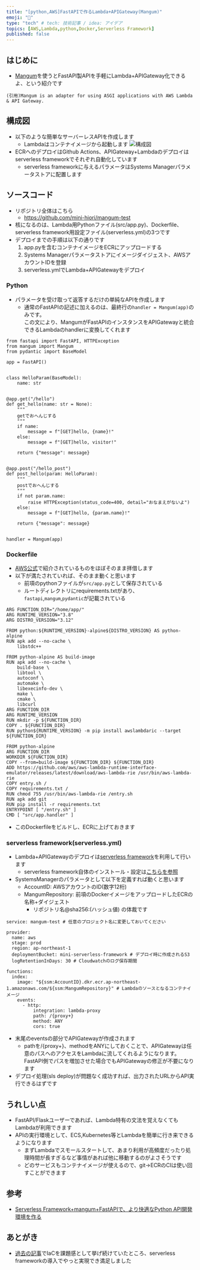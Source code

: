 ```yaml
---
title: "[python,AWS]FastAPIで作るLambda+APIGateway(Mangum)"
emoji: "🐣"
type: "tech" # tech: 技術記事 / idea: アイデア
topics: [AWS,Lambda,python,Docker,Serverless Framework]
published: false
---
```


## はじめに
- [Mangum](https://github.com/jordaneremieff/mangum)を使うとFastAPI製APIを手軽にLambda+APIGateway化できるよ、という紹介です
```
(引用)Mangum is an adapter for using ASGI applications with AWS Lambda & API Gateway.
```


## 構成図
- 以下のような簡単なサーバーレスAPIを作成します
    - Lambdaはコンテナイメージから起動します
![構成図](https://raw.githubusercontent.com/mini-hiori/mangum-test/main/docs/architecture.png)
- ECRへのデプロイはGithub Actions、APIGateway+Lambdaのデプロイはserverless frameworkでそれぞれ自動化しています
    - serverless frameworkに与えるパラメータはSystems Managerパラメータストアに配置します

## ソースコード
- リポジトリ全体はこちら
    - https://github.com/mini-hiori/mangum-test
- 核になるのは、Lambda用Pythonファイル(src/app.py)、Dockerfile、serverless framework用設定ファイル(serverless.yml)の3つです
- デプロイまでの手順は以下の通りです
    1. app.pyを含むコンテナイメージをECRにアップロードする
    2. Systems Managerパラメータストアにイメージダイジェスト、AWSアカウントIDを登録
    3. serverless.ymlでLambda+APIGatewayをデプロイ

### Python
- パラメータを受け取って返答するだけの単純なAPIを作成します
    - 通常のFastAPIの記述に加えるのは、最終行の`handler = Mangum(app)`のみです。  
    この文により、MangumがFastAPIのインスタンスをAPIGatewayと統合できるLambdaのhandlerに変換してくれます
```
from fastapi import FastAPI, HTTPException
from mangum import Mangum
from pydantic import BaseModel

app = FastAPI()


class HelloParam(BaseModel):
    name: str


@app.get("/hello")
def get_hello(name: str = None):
    """
    getでおへんじする
    """
    if name:
        message = f"[GET]hello, {name}!"
    else:
        message = f"[GET]hello, visitor!"

    return {"message": message}


@app.post("/hello_post")
def post_hello(param: HelloParam):
    """
    postでおへんじする
    """
    if not param.name:
        raise HTTPException(status_code=400, detail="おなまえがないよ")
    else:
        message = f"[GET]hello, {param.name}!"

    return {"message": message}


handler = Mangum(app)
```


### Dockerfile
- [AWS公式](https://aws.amazon.com/jp/blogs/aws/new-for-aws-lambda-container-image-support/)で紹介されているものをほぼそのまま拝借します
- 以下が満たされていれば、そのまま動くと思います
    - 前項のpythonファイルが`src/app.py`として保存されている
    - ルートディレクトリにrequirements.txtがあり、`fastapi`,`mangum`,`pydantic`が記載されている
```
ARG FUNCTION_DIR="/home/app/"
ARG RUNTIME_VERSION="3.8"
ARG DISTRO_VERSION="3.12"

FROM python:${RUNTIME_VERSION}-alpine${DISTRO_VERSION} AS python-alpine
RUN apk add --no-cache \
    libstdc++

FROM python-alpine AS build-image
RUN apk add --no-cache \
    build-base \
    libtool \
    autoconf \
    automake \
    libexecinfo-dev \
    make \
    cmake \
    libcurl
ARG FUNCTION_DIR
ARG RUNTIME_VERSION
RUN mkdir -p ${FUNCTION_DIR}
COPY . ${FUNCTION_DIR}
RUN python${RUNTIME_VERSION} -m pip install awslambdaric --target ${FUNCTION_DIR}

FROM python-alpine
ARG FUNCTION_DIR
WORKDIR ${FUNCTION_DIR}
COPY --from=build-image ${FUNCTION_DIR} ${FUNCTION_DIR}
ADD https://github.com/aws/aws-lambda-runtime-interface-emulator/releases/latest/download/aws-lambda-rie /usr/bin/aws-lambda-rie
COPY entry.sh /
COPY requirements.txt /
RUN chmod 755 /usr/bin/aws-lambda-rie /entry.sh
RUN apk add git
RUN pip install -r requirements.txt
ENTRYPOINT [ "/entry.sh" ]
CMD [ "src/app.handler" ]
```

- このDockerfileをビルドし、ECRに上げておきます

### serverless framework(serverless.yml)
- Lambda+APIGatewayのデプロイは[serverless framework](https://www.serverless.com/)を利用して行います
    - serverless framework自体のインストール・設定は[こちらを参照](https://dev.classmethod.jp/articles/easy-deploy-of-lambda-with-serverless-framework/)
- SystemsManagerのパラメータとして以下を定義すれば動くと思います
    - AccountID: AWSアカウントのID(数字12桁)
    - MangumRepository: 前項のDockerイメージをアップロードしたECRの名称+ダイジェスト
        - リポジトリ名@sha256:(ハッシュ値) の体裁です
```
service: mangum-test # 任意のプロジェクト名に変更しておいてください

provider:
  name: aws
  stage: prod
  region: ap-northeast-1
  deploymentBucket: mini-serverless-framework # デプロイ時に作成されるS3
  logRetentionInDays: 30 # Cloudwatchのログ保存期間

functions:
  index:
    image: "${ssm:AccountID}.dkr.ecr.ap-northeast-1.amazonaws.com/${ssm:MangumRepository}" # Lambdaのソースとなるコンテナイメージ
    events:
      - http:
          integration: lambda-proxy
          path: /{proxy+}
          method: ANY
          cors: true
```

- 末尾のeventsの部分でAPIGatewayが作成されます
    - pathを/{proxy+}、methodをANYにしておくことで、APIGatewayは任意のパスへのアクセスをLambdaに流してくれるようになります。FastAPI側でパスを増加させた場合でもAPIGatewayの修正が不要になります
- デプロイ処理(sls deploy)が問題なく成功すれば、出力されたURLからAPI実行できるはずです

## うれしい点
- FastAPI/Flaskユーザーであれば、Lambda特有の文法を覚えなくてもLambdaが利用できます
- APIの実行環境として、ECS,Kubernetes等とLambdaを簡単に行き来できるようになります
    - まずLambdaでスモールスタートして、あまり利用が高頻度だったり処理時間が長すぎるなど事情があれば他に移動するのがよさそうです
    - どのサービスもコンテナイメージが使えるので、git→ECRのCIは使い回すことができます

## 参考
- [Serverless Framework+mangum+FastAPIで、より快適なPython API開発環境を作る](https://tech.jxpress.net/entry/2020/03/29/170000)

## あとがき
- [過去の](https://zenn.dev/mini_hiori/articles/lambda-rss-reader-bot)[記事](https://zenn.dev/mini_hiori/articles/spotify-digger)でIaCを課題感として挙げ続けていたところ、serverless frameworkの導入でやっと実現でき満足しました